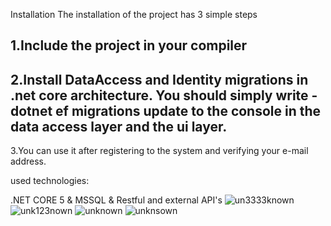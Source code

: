 

Installation
The installation of the project has 3 simple steps


1.Include the project in your compiler
---------------------------------------------
2.Install DataAccess and Identity migrations in .net core architecture. 
You should simply write -dotnet ef migrations update to the console in the data access layer and the ui layer.
---------------------------------------------

3.You can use it after registering to the system and verifying your e-mail address.


used technologies:

.NET CORE 5 & MSSQL & Restful and external API's
![un3333known](https://user-images.githubusercontent.com/88774061/129372615-c50451a9-d478-40a1-b972-6967e378320f.png)
![unk123nown](https://user-images.githubusercontent.com/88774061/129372618-f97b3f10-02f9-4122-a466-78ee40ff08f0.png)
![unknown](https://user-images.githubusercontent.com/88774061/129371871-ce9bb080-77a1-458a-9cf9-6eb01999edf3.png)
![unknsown](https://user-images.githubusercontent.com/88774061/129371874-ceb7bb7f-6b13-4ce2-b4d9-7e14a479e13b.png)
